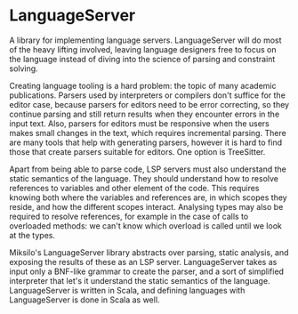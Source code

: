 LanguageServer
=====
A library for implementing language servers. LanguageServer will do most of the heavy lifting involved, leaving language designers free to focus on the language instead of diving into the science of parsing and constraint solving.

Creating language tooling is a hard problem: the topic of many academic publications. Parsers used by interpreters or compilers don't suffice for the editor case, because parsers for editors need to be error correcting, so they continue parsing and still return results when they encounter errors in the input text. Also, parsers for editors must be responsive when the users makes small changes in the text, which requires incremental parsing. There are many tools that help with generating parsers, however it is hard to find those that create parsers suitable for editors. One option is TreeSitter.

Apart from being able to parse code, LSP servers must also understand the static semantics of the language. They should understand how to resolve references to variables and other element of the code. This requires knowing both where the variables and references are, in which scopes they reside, and how the different scopes interact. Analysing types may also be required to resolve references, for example in the case of calls to overloaded methods: we can't know which overload is called until we look at the types.

Miksilo's LanguageServer library abstracts over parsing, static analysis, and exposing the results of these as an LSP server. LanguageServer takes as input only a BNF-like grammar to create the parser, and a sort of simplified interpreter that let's it understand the static semantics of the language. LanguageServer is written in Scala, and defining languages with LanguageServer is done in Scala as well.
